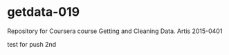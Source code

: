 # getdata-019
Repository for Coursera course Getting and Cleaning Data. 
Artis 2015-0401

test for push 2nd
